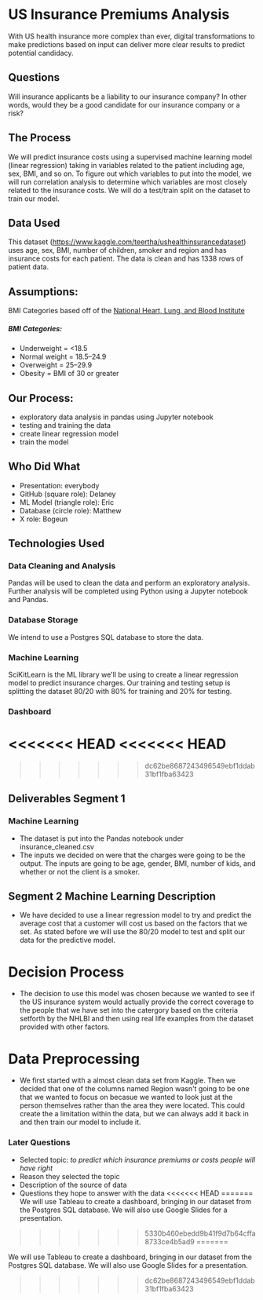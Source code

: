 # US Insurance Premiums Analysis
With US health insurance more complex than ever, digital transformations to make predictions based on input can deliver more clear results to predict potential candidacy. 

## Questions 
Will insurance applicants be a liability to our insurance company? In other words, would they be a good candidate for our insurance company or a risk? 

## The Process
We will predict insurance costs using a supervised machine learning model (linear regression) taking in variables related to the patient including age, sex, BMI, and so on. To figure out which variables to put into the model, we will run correlation analysis to determine which variables are most closely related to the insurance costs. We will do a test/train split on the dataset to train our model.

## Data Used
This dataset (https://www.kaggle.com/teertha/ushealthinsurancedataset) uses age, sex, BMI, number of children, smoker and region and has insurance costs for each patient. The data is clean and has 1338 rows of patient data.

## Assumptions: 
BMI Categories based off of the [National Heart, Lung, and Blood Institute](https://www.nhlbi.nih.gov/health/educational/lose_wt/BMI/bmicalc.htm)

##### BMI Categories:
- Underweight = <18.5
- Normal weight = 18.5–24.9
- Overweight = 25–29.9
- Obesity = BMI of 30 or greater

## Our Process:
- exploratory data analysis in pandas using Jupyter notebook
- testing and training the data
- create linear regression model
- train the model

## Who Did What

- Presentation: everybody
- GitHub (square role): Delaney
- ML Model (triangle role): Eric
- Database (circle role): Matthew
- X role: Bogeun

## Technologies Used

### Data Cleaning and Analysis

Pandas will be used to clean the data and perform an exploratory analysis. Further analysis will be completed using Python using a Jupyter notebook and Pandas.

### Database Storage

We intend to use a Postgres SQL database to store the data.

### Machine Learning

SciKitLearn is the ML library we'll be using to create a linear regression model to predict insurance charges. Our training and testing setup is splitting the dataset 80/20 with 80% for training and 20% for testing.

### Dashboard

<<<<<<< HEAD
<<<<<<< HEAD
=======

>>>>>>> dc62be8687243496549ebf1ddab31bf1fba63423
## Deliverables Segment 1
### Machine Learning

- The dataset is put into the Pandas notebook under insurance_cleaned.csv
- The inputs we decided on were that the charges were going to be the output. The inputs are going to be age, gender, BMI, number of kids, and whether or not the client is a smoker.

## Segment 2 Machine Learning Description
- We have decided to use a linear regression model to try and predict the average cost that a customer will cost us based on the factors that we set. As stated before we will use the 80/20 model to test and split our data for the predictive model. 
# Decision Process
- The decision to use this model was chosen because we wanted to see if the US insurance system would actually provide the correct coverage to the people that we have set into the catergory based on the criteria setforth by the NHLBI and then using real life examples from the dataset provided with other factors.
# Data Preprocessing
- We first started with a almost clean data set from Kaggle. Then we decided that one of the columns named Region wasn't going to be one that we wanted to focus on becasue we wanted to look just at the person themselves rather than the area they were located. This could create the a limitation within the data, but we can always add it back in and then train our model to include it.

### Later Questions
- Selected topic: _to predict which insurance premiums or costs people will have right_
- Reason they selected the topic
- Description of the source of data
- Questions they hope to answer with the data
<<<<<<< HEAD
=======
We will use Tableau to create a dashboard, bringing in our dataset from the Postgres SQL database. We will also use Google Slides for a presentation.
>>>>>>> 5330b460ebedd9b41f9d7b64cffa8733ce4b5ad9
=======

We will use Tableau to create a dashboard, bringing in our dataset from the Postgres SQL database. We will also use Google Slides for a presentation.

>>>>>>> dc62be8687243496549ebf1ddab31bf1fba63423
